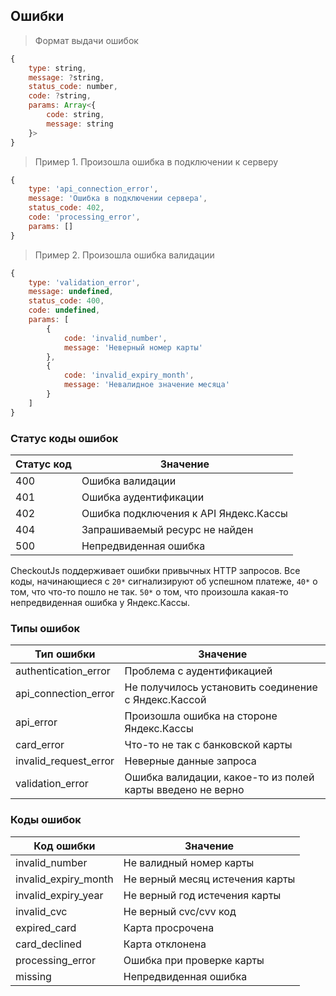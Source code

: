 ## <a name="yc-errors">Ошибки</a>

> Формат выдачи ошибок

```js
{
    type: string,
    message: ?string,
    status_code: number,
    code: ?string,
    params: Array<{
        code: string,
        message: string
    }>
}
```

> Пример 1. Произошла ошибка в подключении к серверу

```js
{
    type: 'api_connection_error',
    message: 'Ошибка в подключении сервера',
    status_code: 402,
    code: 'processing_error',
    params: []
}
```


> Пример 2. Произошла ошибка валидации

```js
{
    type: 'validation_error',
    message: undefined,
    status_code: 400,
    code: undefined,
    params: [
        {
            code: 'invalid_number',
            message: 'Неверный номер карты'
        },
        {
            code: 'invalid_expiry_month',
            message: 'Невалидное значение месяца'
        }
    ]
}
```

### Статус коды ошибок

| Статус код | Значение |
| ---------- | -------- |
| 400        | Ошибка валидации |
| 401        | Ошибка аудентификации |
| 402        | Ошибка подключения к API Яндекс.Кассы |
| 404        | Запрашиваемый ресурс не найден |
| 500        | Непредвиденная ошибка |


CheckoutJs поддерживает ошибки привычных HTTP запросов. Все коды, начинающиеся с `20*` сигнализируют об успешном платеже,
`40*` о том, что что-то пошло не так. `50*` о том, что произошла какая-то непредвиденная ошибка у Яндекс.Кассы.


### Типы ошибок

| Тип ошибки             | Значение  |
| ---------------------- | --------- |
| authentication_error   | Проблема с аудентификацией |
| api_connection_error   | Не получилось установить соединение с Яндекс.Кассой |
| api_error              | Произошла ошибка на стороне Яндекс.Кассы |
| card_error             | Что-то не так с банковской карты |
| invalid_request_error  | Неверные данные запроса |
| validation_error       | Ошибка валидации, какое-то из полей карты введено не верно |


### Коды ошибок

| Код ошибки | Значение |
| ---------- | -------- |
| invalid_number | Не валидный номер карты |
| invalid_expiry_month | Не верный месяц истечения карты |
| invalid_expiry_year | Не верный год истечения карты |
| invalid_cvc | Не верный cvc/cvv код |
| expired_card | Карта просрочена |
| card_declined | Карта отклонена |
| processing_error | Ошибка при проверке карты |
| missing | Непредвиденная ошибка |


